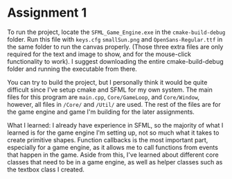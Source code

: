 # Assignment 1

To run the project, locate the `SFML_Game_Engine.exe` in the `cmake-build-debug` folder. Run this file with `keys.cfg` `smallSun.png` and `OpenSans-Regular.ttf` in the same folder to run the canvas properly. (Those three extra files are only required for the text and image to show, and for the mouse-click functionality to work). I suggest downloading the entire cmake-build-debug folder and running the executable from there.

You can try to build the project, but I personally think it would be quite difficult since I've setup cmake and SFML for my own system. 
The main files for this program are `main.cpp`, `Core/GameLoop`, and `Core/Window`, however, all files in `/Core/` and `/Util/` are used. The rest of the files are for the game engine and game I'm building for the later assignments.

What I learned: I already have experience in SFML, so the majority of what I learned is for the game engine I'm setting up, not so much what it takes to create primitive shapes. Function callbacks is the most important part, especially for a game engine, as it allows me to call functions from events that happen in the game. Aside from this, I've learned about different core classes that need to be in a game engine, as well as helper classes such as the textbox class I created. 
